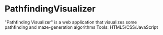# PathfindingVisualizer
"Pathfinding Visualizer" is a web application that visualizes some pathfinding and maze-generation algorithms
Tools: HTML5/CSS/JavaScript
